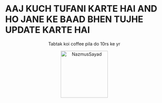 # AAJ KUCH TUFANI KARTE HAI AND HO JANE KE BAAD BHEN TUJHE UPDATE KARTE HAI 
<p align="center">
 Tabtak koi coffee pila do 10rs ke yr
  </p>
<p align="center">
  <a href="https://www.buymeacoffee.com/NazmusSayad">
    <img align="center" src="https://cdn.buymeacoffee.com/buttons/v2/default-yellow.png" width="150" alt="NazmusSayad" />
  </a>

</p>


